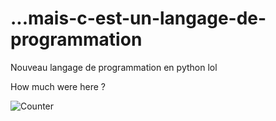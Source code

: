 # ...mais-c-est-un-langage-de-programmation
Nouveau langage de programmation en python lol

How much were here ?

![Counter](https://count.getloli.com/get/@:guigui0246_langagepointfr)
